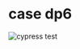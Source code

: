 # case dp6

![cypress test](https://github.com/RafaelC457ro/case-dp6/actions/workflows/node.js.yml/badge.svg)

